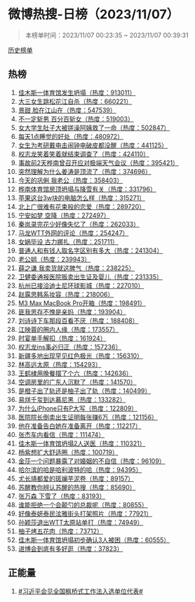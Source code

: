 <h1>
微博热搜-日榜（2023/11/07）
</h1>
<blockquote>
<p>
本榜单时间：2023/11/07 00:23:35 ~ 2023/11/07 00:39:31
</p>
</blockquote>
<p>
<a href="https://github.com/daifee/weibo-hot-search/tree/main/archives/daily">历史榜单</a>
</p>
<h2>
热榜
</h2>
<ol>

<li>
<a href="https://s.weibo.com/weibo?q=%23%E4%BD%B3%E6%9C%A8%E6%96%AF%E4%B8%80%E4%BD%93%E8%82%B2%E9%A6%86%E5%8F%91%E7%94%9F%E5%9D%8D%E5%A1%8C%23" target="weibo">
佳木斯一体育馆发生坍塌（热度：913011）
</a>
</li>

<li>
<a href="https://s.weibo.com/weibo?q=%23%E5%A4%A7%E4%B8%89%E5%A5%B3%E7%94%9F%E8%B7%B3%E6%9D%BE%E8%8A%B1%E6%B1%9F%E8%87%AA%E6%9D%80%23" target="weibo">
大三女生跳松花江自杀（热度：660221）
</a>
</li>

<li>
<a href="https://s.weibo.com/weibo?q=%23%E6%99%AF%E7%94%9C%20%E8%84%B8%E5%9C%A8%E6%B1%9F%E5%B1%B1%E5%9C%A8%23" target="weibo">
景甜 脸在江山在（热度：547539）
</a>
</li>

<li>
<a href="https://s.weibo.com/weibo?q=%23%E4%B8%8D%E4%B8%80%E5%AE%9A%E6%96%A9%E7%94%B7%20%E7%99%BE%E5%88%86%E7%99%BE%E6%96%A9%E5%A5%B3%23" target="weibo">
不一定斩男 百分百斩女（热度：519003）
</a>
</li>

<li>
<a href="https://s.weibo.com/weibo?q=%23%E5%A5%B3%E5%A4%A7%E5%AD%A6%E7%94%9F%E8%82%9A%E5%AD%90%E5%A4%A7%E8%A2%AB%E6%90%93%E6%BE%A1%E9%98%BF%E5%A7%A8%E6%95%91%E4%BA%86%E4%B8%80%E5%91%BD%23" target="weibo">
女大学生肚子大被搓澡阿姨救了一命（热度：502847）
</a>
</li>

<li>
<a href="https://s.weibo.com/weibo?q=%23%E6%AF%8F%E5%A4%A91%E7%82%B9%E7%9D%A1%E8%A7%89%E7%9A%84%E5%A5%BD%E5%A4%84%23" target="weibo">
每天1点睡觉的好处（热度：480972）
</a>
</li>

<li>
<a href="https://s.weibo.com/weibo?q=%23%E5%A5%B3%E7%94%9F%E4%B8%BA%E8%80%83%E7%A0%94%E6%88%B4%E7%94%B5%E5%87%BB%E9%97%B9%E9%92%9F%E7%94%B5%E7%A0%B4%E7%9A%AE%E9%83%BD%E6%B2%A1%E9%86%92%23" target="weibo">
女生为考研戴电击闹钟电破皮都没醒（热度：441125）
</a>
</li>

<li>
<a href="https://s.weibo.com/weibo?q=%23%E6%9D%83%E5%BF%97%E9%BE%99%E7%AC%91%E7%9D%80%E7%AC%91%E7%9D%80%E5%B0%B1%E7%BB%93%E6%9D%9F%E8%B0%83%E6%9F%A5%E4%BA%86%23" target="weibo">
权志龙笑着笑着就结束调查了（热度：424110）
</a>
</li>

<li>
<a href="https://s.weibo.com/weibo?q=%23%E4%BA%8B%E6%95%85%E5%89%8D2%E5%A4%A9%E6%A1%A6%E5%8D%97%E6%9B%BE%E5%8F%AC%E5%BC%80%E5%BA%94%E5%AF%B9%E6%9E%81%E7%AB%AF%E5%A4%A9%E6%B0%94%E4%BC%9A%E8%AE%AE%23" target="weibo">
事故前2天桦南曾召开应对极端天气会议（热度：395421）
</a>
</li>

<li>
<a href="https://s.weibo.com/weibo?q=%23%E7%AA%81%E7%84%B6%E7%90%86%E8%A7%A3%E4%B8%BA%E4%BB%80%E4%B9%88%E5%A7%9C%E6%B6%9B%E6%98%AF%E9%A1%B6%E6%B5%81%E4%BA%86%23" target="weibo">
突然理解为什么姜涛是顶流了（热度：374696）
</a>
</li>

<li>
<a href="https://s.weibo.com/weibo?q=%23%E4%BB%8A%E5%A4%A9%E7%9A%84%E5%B7%A9%E4%BF%90%20%E6%88%91%E8%80%81%E5%85%AC%23" target="weibo">
今天的巩俐 我老公（热度：358403）
</a>
</li>

<li>
<a href="https://s.weibo.com/weibo?q=%23%E6%A1%A6%E5%8D%97%E4%BD%93%E8%82%B2%E9%A6%86%E6%88%BF%E9%A1%B6%E5%9D%8D%E5%A1%8C%E4%B8%8E%E9%99%8D%E9%9B%AA%E6%9C%89%E5%85%B3%23" target="weibo">
桦南体育馆房顶坍塌与降雪有关（热度：331796）
</a>
</li>

<li>
<a href="https://s.weibo.com/weibo?q=%23%E8%8B%B9%E6%9E%9C%E8%BF%99%E5%8F%B03w%E5%9D%97%E7%9A%84%E7%94%B5%E8%84%91%E6%80%8E%E4%B9%88%E6%A0%B7%23" target="weibo">
苹果这台3w块的电脑怎么样（热度：315271）
</a>
</li>

<li>
<a href="https://s.weibo.com/weibo?q=%23%E5%8C%97%E4%B8%8A%E5%B9%BF%E5%BE%88%E9%9A%BE%E6%9C%89%E8%8A%B1%E6%9D%9F%E8%88%AC%E7%9A%84%E6%81%8B%E7%88%B1%23" target="weibo">
北上广很难有花束般的恋爱（热度：289720）
</a>
</li>

<li>
<a href="https://s.weibo.com/weibo?q=%23%E5%AE%81%E5%AE%89%E5%A6%82%E6%A2%A6%20%E7%A9%BA%E9%99%8D%23" target="weibo">
宁安如梦 空降（热度：272497）
</a>
</li>

<li>
<a href="https://s.weibo.com/weibo?q=%23%E7%A7%A6%E5%B2%9A%E5%BD%95%E5%AE%8C%E8%8A%B1%E5%B0%91%E5%A5%BD%E5%83%8F%E5%A4%B1%E5%BF%86%E4%BA%86%23" target="weibo">
秦岚录完花少好像失忆了（热度：262033）
</a>
</li>

<li>
<a href="https://s.weibo.com/weibo?q=%23%E9%A9%AC%E9%BE%99WTT%E5%A4%96%E7%BD%91%E7%9A%84%E8%AF%84%E8%AE%BA%23" target="weibo">
马龙WTT外网的评论（热度：254247）
</a>
</li>

<li>
<a href="https://s.weibo.com/weibo?q=%23%E5%A5%B3%E5%A8%B2%E6%AF%95%E8%AE%BE%20%E5%8F%A4%E5%8A%9B%E5%A8%9C%E6%89%8E%23" target="weibo">
女娲毕设 古力娜扎（热度：251711）
</a>
</li>

<li>
<a href="https://s.weibo.com/weibo?q=%23%E6%99%AE%E9%80%9A%E4%BA%BA%E5%92%8C%E6%9C%89%E9%92%B1%E4%BA%BA%E5%8F%96%E5%90%8D%E5%AD%97%E5%8C%BA%E5%88%AB%E6%9C%89%E5%A4%9A%E5%A4%A7%23" target="weibo">
普通人和有钱人取名字区别有多大（热度：241304）
</a>
</li>

<li>
<a href="https://s.weibo.com/weibo?q=%23%E8%80%81%E5%85%AC%E5%A7%90%23" target="weibo">
老公姐（热度：239943）
</a>
</li>

<li>
<a href="https://s.weibo.com/weibo?q=%23%E8%96%9B%E4%B9%8B%E8%B0%A6%20%E6%88%91%E5%8D%96%E8%B4%A7%E5%B0%B1%E8%BF%99%E8%84%BE%E6%B0%94%23" target="weibo">
薛之谦 我卖货就这脾气（热度：238225）
</a>
</li>

<li>
<a href="https://s.weibo.com/weibo?q=%23%E5%8D%AB%E5%81%A5%E5%A7%94%E9%80%9A%E6%8A%A5%E5%8C%BB%E9%99%A2%E8%B4%A9%E5%8D%96%E5%87%BA%E7%94%9F%E8%AF%81%E5%8F%8A%E5%A9%B4%E5%84%BF%23" target="weibo">
卫健委通报医院贩卖出生证及婴儿（热度：231335）
</a>
</li>

<li>
<a href="https://s.weibo.com/weibo?q=%23%E6%9D%AD%E5%B7%9E%E5%B7%B2%E6%8E%A5%E6%B4%BD%E8%BF%AA%E5%A3%AB%E5%B0%BC%E7%8E%AF%E7%90%83%E5%BD%B1%E5%9F%8E%23" target="weibo">
杭州已接洽迪士尼环球影城（热度：227010）
</a>
</li>

<li>
<a href="https://s.weibo.com/weibo?q=%23%E8%B5%B5%E9%9C%B2%E6%80%9D%E9%9F%A9%E7%B3%BB%E5%A6%86%E5%AE%B9%23" target="weibo">
赵露思韩系妆容（热度：218006）
</a>
</li>

<li>
<a href="https://s.weibo.com/weibo?q=%23M3%20Max%20MacBook%20Pro%E5%BC%80%E7%AE%B1%23" target="weibo">
M3 Max MacBook Pro开箱（热度：198491）
</a>
</li>

<li>
<a href="https://s.weibo.com/weibo?q=%23%E5%8C%AA%E6%88%91%E6%80%9D%E5%AD%98%E4%B8%8D%E6%84%A7%E6%98%AF%E4%BA%B2%E5%A6%88%23" target="weibo">
匪我思存不愧是亲妈（热度：193904）
</a>
</li>

<li>
<a href="https://s.weibo.com/weibo?q=%23%E5%88%98%E8%AF%97%E8%AF%97%E4%B8%8B%E8%BD%A6%E9%82%A3%E6%AE%B5%E7%99%BE%E7%9C%8B%E4%B8%8D%E5%8E%8C%23" target="weibo">
刘诗诗下车那段百看不厌（热度：188408）
</a>
</li>

<li>
<a href="https://s.weibo.com/weibo?q=%23%E6%B1%9F%E6%98%A0%E8%93%89%E7%9A%84%E5%9C%88%E5%86%85%E4%BA%BA%E7%BC%98%23" target="weibo">
江映蓉的圈内人缘（热度：173557）
</a>
</li>

<li>
<a href="https://s.weibo.com/weibo?q=%23%E6%97%B6%E5%AE%B4%E5%8D%95%E6%89%8B%E8%A7%A3%E6%89%A3%23" target="weibo">
时宴单手解扣（热度：161924）
</a>
</li>

<li>
<a href="https://s.weibo.com/weibo?q=%23%E6%9D%83%E5%BF%97%E9%BE%99ins%E4%BA%8B%E5%BF%85%E5%BD%92%E6%AD%A3%23" target="weibo">
权志龙ins事必归正（热度：157236）
</a>
</li>

<li>
<a href="https://s.weibo.com/weibo?q=%23%E6%96%B0%E7%96%86%E5%A4%9A%E5%9C%B0%E5%87%BA%E7%8E%B0%E7%BD%95%E8%A7%81%E7%BA%A2%E8%89%B2%E6%9E%81%E5%85%89%23" target="weibo">
新疆多地出现罕见红色极光（热度：156310）
</a>
</li>

<li>
<a href="https://s.weibo.com/weibo?q=%23%E6%9E%97%E9%AB%98%E8%BF%9C%E5%A4%AA%E5%8E%9F%23" target="weibo">
林高远太原（热度：154293）
</a>
</li>

<li>
<a href="https://s.weibo.com/weibo?q=%23%E7%8E%8B%E9%B9%A4%E6%A3%A3%E7%94%A8%E6%99%9A%E9%A4%90%E6%91%86%E4%BA%86%E4%B8%AA%E5%85%AD%23" target="weibo">
王鹤棣用晚餐摆了个六（热度：142636）
</a>
</li>

<li>
<a href="https://s.weibo.com/weibo?q=%23%E7%A9%BA%E8%B0%83%E6%88%BF%E9%87%8C%E7%9A%84%E5%B9%BF%E4%B8%9C%E4%BA%BA%E6%B2%89%E9%BB%98%E4%BA%86%23" target="weibo">
空调房里的广东人沉默了（热度：141570）
</a>
</li>

<li>
<a href="https://s.weibo.com/weibo?q=%23%E6%98%AF%E6%A9%99%E5%AD%90%E5%87%BA%E4%BA%86%E8%BD%A8%E8%BF%98%E6%98%AF%E6%9F%9A%E5%AD%90%E5%87%BA%E4%BA%86%E8%BD%A8%23" target="weibo">
是橙子出了轨还是柚子出了轨（热度：140499）
</a>
</li>

<li>
<a href="https://s.weibo.com/weibo?q=%23%E6%98%93%E7%83%8A%E5%8D%83%E7%8E%BA%E5%88%B0%E8%BE%BE%E6%85%95%E5%B0%BC%E9%BB%91%23" target="weibo">
易烊千玺到达慕尼黑（热度：133282）
</a>
</li>

<li>
<a href="https://s.weibo.com/weibo?q=%23%E4%B8%BA%E4%BB%80%E4%B9%88iPhone%E5%8F%AA%E6%9C%89P%E5%A4%A7%E5%86%99%23" target="weibo">
为什么iPhone只有P大写（热度：122809）
</a>
</li>

<li>
<a href="https://s.weibo.com/weibo?q=%23%E5%8C%BB%E9%99%A2%E9%99%A2%E9%95%BF%E5%80%92%E5%8D%96%E5%87%BA%E7%94%9F%E8%AF%81%E6%98%8E%E6%AF%8F%E5%BC%A0%E8%B5%9A6%E4%B8%87%23" target="weibo">
医院院长倒卖出生证明每张赚6万（热度：121156）
</a>
</li>

<li>
<a href="https://s.weibo.com/weibo?q=%23%E4%BB%96%E5%9C%A8%E5%87%86%E5%A4%87%E5%91%8A%E7%99%BD%E5%A5%B9%E5%9C%A8%E5%87%86%E5%A4%87%E7%A6%BB%E5%BC%80%23" target="weibo">
他在准备告白她在准备离开（热度：112217）
</a>
</li>

<li>
<a href="https://s.weibo.com/weibo?q=%23%E5%BC%A0%E6%9D%B0%E8%BD%A6%E5%86%85%E7%9C%8B%E4%BF%A1%23" target="weibo">
张杰车内看信（热度：111474）
</a>
</li>

<li>
<a href="https://s.weibo.com/weibo?q=%23%E4%BD%B3%E6%9C%A8%E6%96%AF%E4%B8%80%E4%BD%93%E8%82%B2%E9%A6%86%E5%9D%8D%E5%A1%8C2%E4%BA%BA%E9%80%81%E5%8C%BB%23" target="weibo">
佳木斯一体育馆坍塌2人送医（热度：110321）
</a>
</li>

<li>
<a href="https://s.weibo.com/weibo?q=%23%E6%9D%A8%E7%B4%AB%E6%83%B3%E6%89%A9%E5%A4%A7%E8%88%92%E9%80%82%E5%9C%88%23" target="weibo">
杨紫想扩大舒适圈（热度：100719）
</a>
</li>

<li>
<a href="https://s.weibo.com/weibo?q=%23%E9%87%91%E8%8E%8E%E4%B8%80%E4%B8%AA%E9%97%AE%E9%A2%98%E6%9A%B4%E9%9C%B2%E4%BA%86%E5%AF%B9%E5%A9%9A%E5%A7%BB%E7%9A%84%E4%B8%8D%E8%87%AA%E4%BF%A1%23" target="weibo">
金莎一个问题暴露了对婚姻的不自信（热度：96109）
</a>
</li>

<li>
<a href="https://s.weibo.com/weibo?q=%23%E5%93%88%E5%B0%94%E6%BB%A8%E7%9A%84%E5%93%88%E6%98%AF%E5%93%88%E5%88%A9%E6%B3%A2%E7%89%B9%E7%9A%84%E5%93%88%23" target="weibo">
哈尔滨的哈是哈利波特的哈（热度：94395）
</a>
</li>

<li>
<a href="https://s.weibo.com/weibo?q=%23%E5%B0%A4%E9%95%BF%E9%9D%96%E9%83%BD%E7%88%B1%E7%9A%84%E6%96%91%E6%96%93%E8%8A%8B%E6%B3%A5%E5%8D%B7%23" target="weibo">
尤长靖都爱的斑斓芋泥卷（热度：89157）
</a>
</li>

<li>
<a href="https://s.weibo.com/weibo?q=%23%E8%8B%8F%E9%86%92%E6%95%99%E4%BD%A0%E8%BE%A8%E8%AE%A4%E8%8B%8F%E9%86%92%E7%9A%84%E7%83%AD%E6%90%9C%23" target="weibo">
苏醒教你辨认苏醒的热搜（热度：85690）
</a>
</li>

<li>
<a href="https://s.weibo.com/weibo?q=%23%E5%BC%A0%E4%B8%87%E6%A3%AE%20%E4%B8%8B%E9%9B%AA%E4%BA%86%23" target="weibo">
张万森 下雪了（热度：83193）
</a>
</li>

<li>
<a href="https://s.weibo.com/weibo?q=%23%E8%B0%81%E8%83%BD%E6%8B%92%E7%BB%9D%E4%B8%80%E4%B8%AA%E4%BC%9A%E9%A2%A0%E5%8B%BA%E7%9A%84%E6%80%BB%E8%A3%81%E5%91%A2%23" target="weibo">
谁能拒绝一个会颠勺的总裁呢（热度：80855）
</a>
</li>

<li>
<a href="https://s.weibo.com/weibo?q=%23%E5%A5%BD%E5%83%8F%E6%B3%B0%E5%A6%8D%E6%B3%B0%E6%B0%91%E6%B3%AB%E9%9B%85%E8%A1%97%E5%A4%B4%E6%89%93%E6%9E%B6%E7%85%A7%E7%89%87%23" target="weibo">
好像泰妍泰民泫雅街头打架照片（热度：77921）
</a>
</li>

<li>
<a href="https://s.weibo.com/weibo?q=%23%E5%AD%99%E9%A2%96%E8%8E%8E%E9%80%80%E5%87%BAWTT%E5%A4%AA%E5%8E%9F%E7%AB%99%E5%8D%95%E6%89%93%23" target="weibo">
孙颖莎退出WTT太原站单打（热度：74949）
</a>
</li>

<li>
<a href="https://s.weibo.com/weibo?q=%23%E6%9F%9A%E5%AD%90%E7%83%A4%E4%BA%94%E8%8A%B1%E8%82%89%23" target="weibo">
柚子烤五花肉（热度：73712）
</a>
</li>

<li>
<a href="https://s.weibo.com/weibo?q=%23%E4%BD%B3%E6%9C%A8%E6%96%AF%E4%B8%80%E4%BD%93%E8%82%B2%E9%A6%86%E5%9D%8D%E5%A1%8C%E5%88%9D%E6%AD%A5%E7%A1%AE%E8%AE%A43%E4%BA%BA%E8%A2%AB%E5%9B%B0%23" target="weibo">
佳木斯一体育馆坍塌初步确认3人被困（热度：60555）
</a>
</li>

<li>
<a href="https://s.weibo.com/weibo?q=%23%E8%BF%9B%E5%8D%9A%E4%BC%9A%E5%88%B0%E5%BA%95%E6%9C%89%E5%A4%9A%E5%A5%BD%E9%80%9B%23" target="weibo">
进博会到底有多好逛（热度：37823）
</a>
</li>

</ol>
<h2>
正能量
</h2>
<ol>

<li>
<a href="https://s.weibo.com/weibo?q=%23%23%E4%B9%A0%E8%BF%91%E5%B9%B3%E4%BC%9A%E8%A7%81%E5%85%A8%E5%9B%BD%E6%9E%AB%E6%A1%A5%E5%BC%8F%E5%B7%A5%E4%BD%9C%E6%B3%95%E5%85%A5%E9%80%89%E5%8D%95%E4%BD%8D%E4%BB%A3%E8%A1%A8%23%23" target="weibo">
#习近平会见全国枫桥式工作法入选单位代表#
</a>
</li>

</ol>